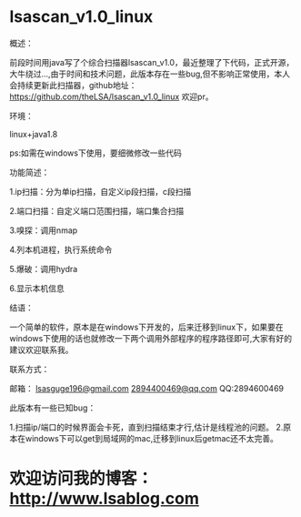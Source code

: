 # lsascan_v1.0_linux

概述：

前段时间用java写了个综合扫描器lsascan_v1.0，最近整理了下代码，正式开源，大牛绕过...,由于时间和技术问题，此版本存在一些bug,但不影响正常使用，本人会持续更新此扫描器，github地址：https://github.com/theLSA/lsascan_v1.0_linux
欢迎pr。

环境：

linux+java1.8

ps:如需在windows下使用，要细微修改一些代码


功能简述：

1.ip扫描：分为单ip扫描，自定义ip段扫描，c段扫描

2.端口扫描：自定义端口范围扫描，端口集合扫描

3.嗅探：调用nmap

4.列本机进程，执行系统命令

5.爆破：调用hydra

6.显示本机信息


结语：

一个简单的软件，原本是在windows下开发的，后来迁移到linux下，如果要在windows下使用的话也就修改一下两个调用外部程序的程序路径即可,大家有好的建议欢迎联系我。

联系方式：

邮箱：
lsasguge196@gmail.com
2894400469@qq.com
QQ:2894600469


此版本有一些已知bug：

1.扫描ip/端口的时候界面会卡死，直到扫描结束才行,估计是线程池的问题。
2.原本在windows下可以get到局域网的mac,迁移到linux后getmac还不太完善。


# 欢迎访问我的博客：http://www.lsablog.com




